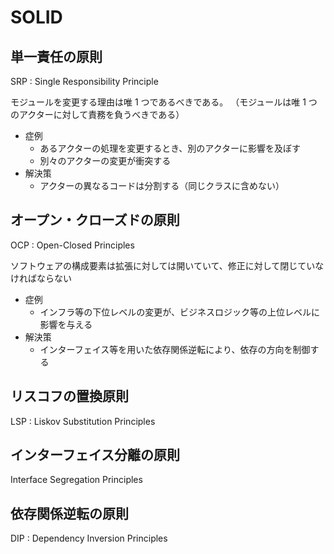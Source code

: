 # SOLID

## 単一責任の原則

SRP : Single Responsibility Principle

モジュールを変更する理由は唯 1 つであるべきである。
（モジュールは唯 1 つのアクターに対して責務を負うべきである）

- 症例
  - あるアクターの処理を変更するとき、別のアクターに影響を及ぼす
  - 別々のアクターの変更が衝突する
- 解決策
  - アクターの異なるコードは分割する（同じクラスに含めない）

## オープン・クローズドの原則

OCP : Open-Closed Principles

ソフトウェアの構成要素は拡張に対しては開いていて、修正に対して閉じていなければならない

- 症例
  - インフラ等の下位レベルの変更が、ビジネスロジック等の上位レベルに影響を与える
- 解決策
  - インターフェイス等を用いた依存関係逆転により、依存の方向を制御する

## リスコフの置換原則

LSP : Liskov Substitution Principles

## インターフェイス分離の原則

Interface Segregation Principles

## 依存関係逆転の原則

DIP : Dependency Inversion Principles
